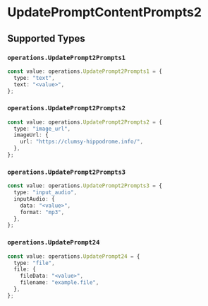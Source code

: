 # UpdatePromptContentPrompts2


## Supported Types

### `operations.UpdatePrompt2Prompts1`

```typescript
const value: operations.UpdatePrompt2Prompts1 = {
  type: "text",
  text: "<value>",
};
```

### `operations.UpdatePrompt2Prompts2`

```typescript
const value: operations.UpdatePrompt2Prompts2 = {
  type: "image_url",
  imageUrl: {
    url: "https://clumsy-hippodrome.info/",
  },
};
```

### `operations.UpdatePrompt2Prompts3`

```typescript
const value: operations.UpdatePrompt2Prompts3 = {
  type: "input_audio",
  inputAudio: {
    data: "<value>",
    format: "mp3",
  },
};
```

### `operations.UpdatePrompt24`

```typescript
const value: operations.UpdatePrompt24 = {
  type: "file",
  file: {
    fileData: "<value>",
    filename: "example.file",
  },
};
```

